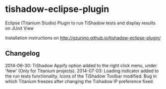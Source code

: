 tishadow-eclipse-plugin
=======================

Eclipse (Titanium Studio) Plugin to run TiShadow tests and display results on JUnit View

Installation instructions on http://gzunino.github.io/tishadow-eclipse-plugin/

Changelog
---------
2014-06-30: TiShadow Appify option added to the right click menu, under 'New' (Only for Titanium projects).
2014-07-03: Loading indicator added to the run tests functionality. Icons of the TiShadow Toolbar modified. Bug in which Titanium freezes after changing the Tishadow IP preference fixed.
